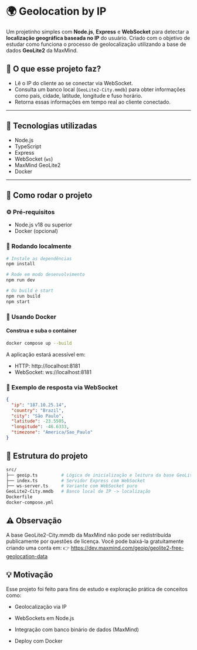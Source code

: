 # 🌍 Geolocation by IP

Um projetinho simples com **Node.js**, **Express** e **WebSocket** para detectar a **localização geográfica baseada no IP** do usuário. Criado com o objetivo de estudar como funciona o processo de geolocalização utilizando a base de dados **GeoLite2** da MaxMind.

## 📌 O que esse projeto faz?

- Lê o IP do cliente ao se conectar via WebSocket.
- Consulta um banco local (`GeoLite2-City.mmdb`) para obter informações como país, cidade, latitude, longitude e fuso horário.
- Retorna essas informações em tempo real ao cliente conectado.

---

## 🧱 Tecnologias utilizadas

- Node.js
- TypeScript
- Express
- WebSocket (`ws`)
- MaxMind GeoLite2
- Docker

---

## 🚀 Como rodar o projeto

### ⚙️ Pré-requisitos

- Node.js v18 ou superior
- Docker (opcional)

### 🧪 Rodando localmente

```bash
# Instale as dependências
npm install

# Rode em modo desenvolvimento
npm run dev

# Ou build e start
npm run build
npm start
```

### 🐳 Usando Docker

#### Construa e suba o container

```bash
docker compose up --build
```

A aplicação estará acessível em:

- HTTP: http://localhost:8181
- WebSocket: ws://localhost:8181

### 📡 Exemplo de resposta via WebSocket

```json
{
  "ip": "187.10.25.14",
  "country": "Brazil",
  "city": "São Paulo",
  "latitude": -23.5505,
  "longitude": -46.6333,
  "timezone": "America/Sao_Paulo"
}
```

## 📁 Estrutura do projeto

```graphql
src/
├── geoip.ts         # Lógica de inicialização e leitura da base GeoLite2
├── index.ts         # Servidor Express com WebSocket
├── ws-server.ts     # Variante com WebSocket puro
GeoLite2-City.mmdb   # Banco local de IP -> localização
Dockerfile
docker-compose.yml
```

## ⚠️ Observação
A base GeoLite2-City.mmdb da MaxMind não pode ser redistribuída publicamente por questões de licença. Você pode baixá-la gratuitamente criando uma conta em:
👉 https://dev.maxmind.com/geoip/geolite2-free-geolocation-data

## 💡 Motivação
Esse projeto foi feito para fins de estudo e exploração prática de conceitos como:

- Geolocalização via IP

- WebSockets em Node.js

- Integração com banco binário de dados (MaxMind)

- Deploy com Docker